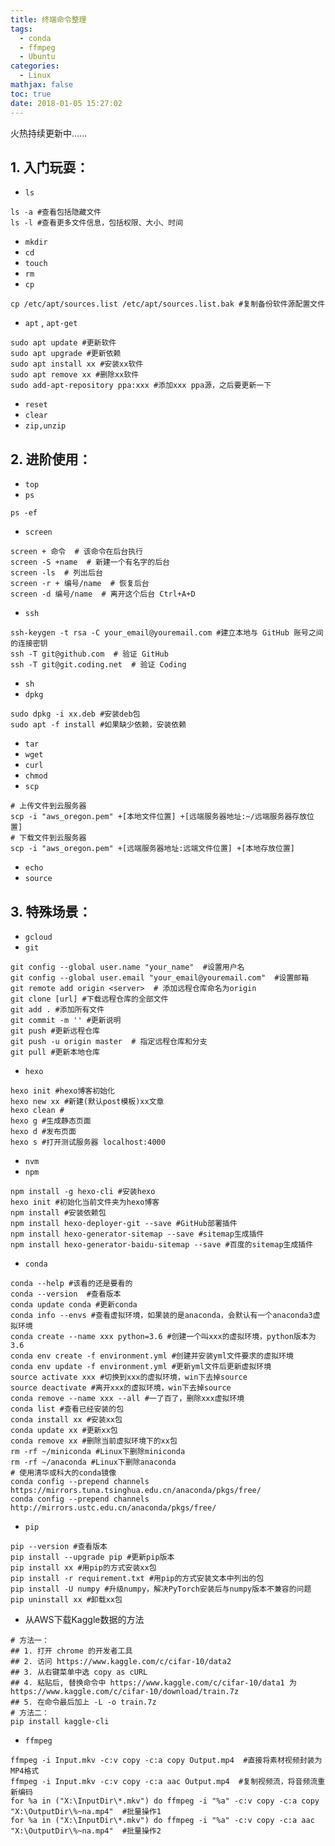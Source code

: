 ```yaml
---
title: 终端命令整理
tags:
  - conda
  - ffmpeg
  - Ubuntu
categories:
  - Linux
mathjax: false
toc: true
date: 2018-01-05 15:27:02
---
```


火热持续更新中......

<!--more-->

## 1. 入门玩耍：
- `ls`


```shell
ls -a #查看包括隐藏文件
ls -l #查看更多文件信息，包括权限、大小、时间
```

- `mkdir`
- `cd`
- `touch`
- `rm`
- `cp`


```shell
cp /etc/apt/sources.list /etc/apt/sources.list.bak #复制备份软件源配置文件
```

- `apt` , `apt-get`


```shell
sudo apt update #更新软件
sudo apt upgrade #更新依赖
sudo apt install xx #安装xx软件
sudo apt remove xx #删除xx软件
sudo add-apt-repository ppa:xxx #添加xxx ppa源，之后要更新一下
```

- `reset`
- `clear`
- `zip,unzip`


## 2. 进阶使用：
- `top`
- `ps`


```shell
ps -ef
```

- `screen`


```shell
screen + 命令  # 该命令在后台执行
screen -S +name  # 新建一个有名字的后台
screen -ls  # 列出后台
screen -r + 编号/name  # 恢复后台
screen -d 编号/name  # 离开这个后台 Ctrl+A+D
```

- `ssh`

```shell
ssh-keygen -t rsa -C your_email@youremail.com #建立本地与 GitHub 账号之间的连接密钥
ssh -T git@github.com  # 验证 GitHub
ssh -T git@git.coding.net  # 验证 Coding
```

- `sh`
- `dpkg`

```
sudo dpkg -i xx.deb #安装deb包
sudo apt -f install #如果缺少依赖，安装依赖
```

 

- `tar`
- `wget`
- `curl`
- `chmod`
- `scp`

```shell
# 上传文件到云服务器
scp -i "aws_oregon.pem" +[本地文件位置] +[远端服务器地址:~/远端服务器存放位置]
# 下载文件到云服务器
scp -i "aws_oregon.pem" +[远端服务器地址:远端文件位置] +[本地存放位置]
```

- `echo`
- `source`


## 3. 特殊场景：
- `gcloud`
- `git`

```shell
git config --global user.name "your_name"  #设置用户名
git config --global user.email "your_email@youremail.com"  #设置邮箱
git remote add origin <server>  # 添加远程仓库命名为origin
git clone [url] #下载远程仓库的全部文件
git add . #添加所有文件
git commit -m '' #更新说明
git push #更新远程仓库
git push -u origin master  # 指定远程仓库和分支
git pull #更新本地仓库
```

 

- `hexo`

```shell
hexo init #hexo博客初始化
hexo new xx #新建(默认post模板)xx文章
hexo clean #
hexo g #生成静态页面
hexo d #发布页面
hexo s #打开测试服务器 localhost:4000
```

- `nvm`
- `npm`

```shell
npm install -g hexo-cli #安装hexo
hexo init #初始化当前文件夹为hexo博客
npm install #安装依赖包
npm install hexo-deployer-git --save #GitHub部署插件
npm install hexo-generator-sitemap --save #sitemap生成插件
npm install hexo-generator-baidu-sitemap --save #百度的sitemap生成插件
```

- `conda`

```shell
conda --help #该看的还是要看的
conda --version  #查看版本
conda update conda #更新conda
conda info --envs #查看虚拟环境，如果装的是anaconda，会默认有一个anaconda3虚拟环境
conda create --name xxx python=3.6 #创建一个叫xxx的虚拟环境，python版本为3.6
conda env create -f environment.yml #创建并安装yml文件要求的虚拟环境
conda env update -f environment.yml #更新yml文件后更新虚拟环境
source activate xxx #切换到xxx的虚拟环境，win下去掉source
source deactivate #离开xxx的虚拟环境，win下去掉source
conda remove --name xxx --all #一了百了，删除xxx虚拟环境
conda list #查看已经安装的包
conda install xx #安装xx包
conda update xx #更新xx包
conda remove xx #删除当前虚拟环境下的xx包
rm -rf ~/miniconda #Linux下删除miniconda
rm -rf ~/anaconda #Linux下删除anaconda
# 使用清华或科大的conda镜像
conda config --prepend channels https://mirrors.tuna.tsinghua.edu.cn/anaconda/pkgs/free/
conda config --prepend channels http://mirrors.ustc.edu.cn/anaconda/pkgs/free/
```

- `pip`

```shell
pip --version #查看版本
pip install --upgrade pip #更新pip版本
pip install xx #用pip的方式安装xx包
pip install -r requirement.txt #用pip的方式安装文本中列出的包
pip install -U numpy #升级numpy，解决PyTorch安装后与numpy版本不兼容的问题
pip uninstall xx #卸载xx包
```

- 从AWS下载Kaggle数据的方法

```shell
# 方法一：
## 1. 打开 chrome 的开发者工具
## 2. 访问 https://www.kaggle.com/c/cifar-10/data2
## 3. 从右键菜单中选 copy as cURL
## 4. 粘贴后, 替换命令中 https://www.kaggle.com/c/cifar-10/data1 为 https://www.kaggle.com/c/cifar-10/download/train.7z
## 5. 在命令最后加上 -L -o train.7z
# 方法二：
pip install kaggle-cli
```

- `ffmpeg`

```shell
ffmpeg -i Input.mkv -c:v copy -c:a copy Output.mp4  #直接将素材视频封装为MP4格式
ffmpeg -i Input.mkv -c:v copy -c:a aac Output.mp4  #复制视频流，将音频流重新编码
for %a in ("X:\InputDir\*.mkv") do ffmpeg -i "%a" -c:v copy -c:a copy "X:\OutputDir\%~na.mp4"  #批量操作1
for %a in ("X:\InputDir\*.mkv") do ffmpeg -i "%a" -c:v copy -c:a aac "X:\OutputDir\%~na.mp4"  #批量操作2
```